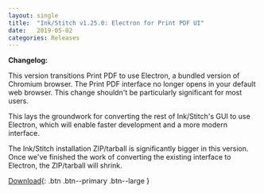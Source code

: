 ```yaml
---
layout: single
title:  "Ink/Stitch v1.25.0: Electron for Print PDF UI"
date:   2019-05-02
categories: Releases
---
```

**Changelog:**

This version transitions Print PDF to use Electron, a bundled version of Chromium browser.  The Print PDF interface no longer opens in your default web browser.  This change shouldn't be particularly significant for most users.

This lays the groundwork for converting the rest of Ink/Stitch's GUI to use Electron, which will enable faster development and a more modern interface.

The Ink/Stitch installation ZIP/tarball is significantly bigger in this version.  Once we've finished the work of converting the existing interface to Electron, the ZIP/tarball will shrink.

[Download](https://github.com/inkstitch/inkstitch/releases/tag/v1.25.0){: .btn .btn--primary .btn--large }
